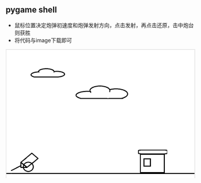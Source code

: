 ## pygame shell
* 鼠标位置决定炮弹初速度和炮弹发射方向，点击发射，再点击还原，击中炮台则获胜
* 将代码与image下载即可
<img src="https://github.com/gwk-01/computationalphysics_N2015301020131/blob/master/pygame/%24X%60~ENU5ES6N5%60I6%40%5BZJZ%407.png">
